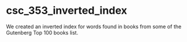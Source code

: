 # csc_353_inverted_index

We created an inverted index for words found in books from some of the Gutenberg Top 100 books list.
